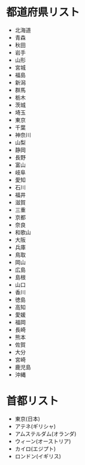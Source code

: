 都道府県リスト
======
* 北海道
* 青森
* 秋田
* 岩手
* 山形
* 宮城
* 福島
* 新潟
* 群馬
* 栃木
* 茨城
* 埼玉
* 東京
* 千葉
* 神奈川
* 山梨
* 静岡
* 長野
* 富山
* 岐阜
* 愛知
* 石川
* 福井
* 滋賀
* 三重
* 京都
* 奈良
* 和歌山
* 大阪
* 兵庫
* 鳥取
* 岡山
* 広島
* 島根
* 山口
* 香川
* 徳島
* 高知
* 愛媛
* 福岡
* 長崎
* 熊本
* 佐賀
* 大分
* 宮崎
* 鹿児島
* 沖縄


首都リスト
======
* 東京(日本)
* アテネ(ギリシャ)
* アムステルダム(オランダ)
* ウィーン(オーストリア)
* カイロ(エジプト)
* ロンドン(イギリス)



